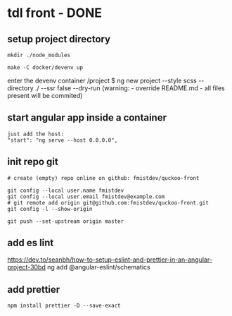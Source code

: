 
# tdl front - DONE

## setup project directory

    mkdir ./node_modules

    make -C docker/devenv up

enter the devenv container
    /project $ ng new project --style scss --directory ./ --ssr false --dry-run
    (warning: 
     - override README.md
     - all files present will be commited)


## start angular app inside a container

    just add the host:
    "start": "ng serve --host 0.0.0.0",


## init repo git

    # create (empty) repo online on github: fmistdev/quckoo-front
    
    git config --local user.name fmistdev
    git config --local user.email fmistdev@example.com
    # git remote add origin git@github.com:fmistdev/quckoo-front.git
    git config -l --show-origin

    git push --set-upstream origin master



## add es lint

https://dev.to/seanbh/how-to-setup-eslint-and-prettier-in-an-angular-project-30bd
    ng add @angular-eslint/schematics

## add prettier

    npm install prettier -D --save-exact